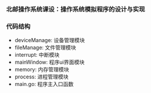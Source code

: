 
### 北邮操作系统课设：操作系统模拟程序的设计与实现 

### 代码结构
* deviceManage: 设备管理模块
* fileManage: 文件管理模块
* interrupt: 中断模块
* mainWindow: 程序ui界面模块
* memory: 内存管理模块
* process: 进程管理模块
* main.go: 程序主入口函数